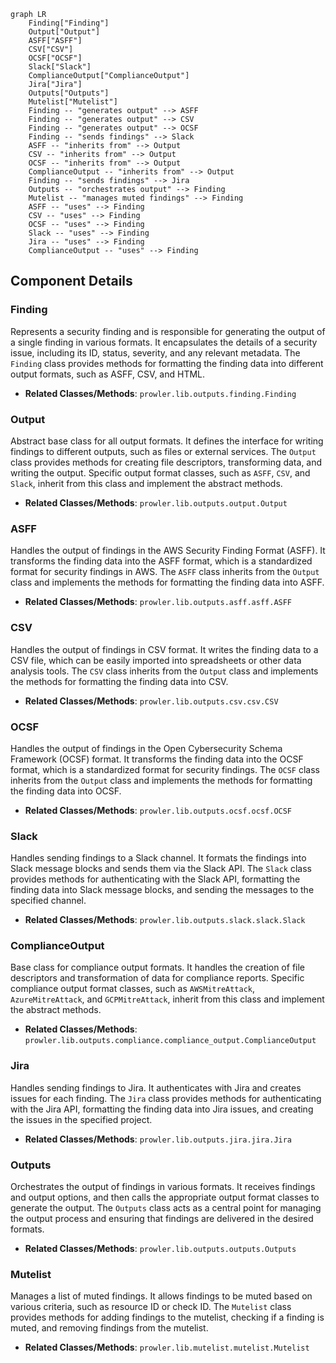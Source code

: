 ```mermaid
graph LR
    Finding["Finding"]
    Output["Output"]
    ASFF["ASFF"]
    CSV["CSV"]
    OCSF["OCSF"]
    Slack["Slack"]
    ComplianceOutput["ComplianceOutput"]
    Jira["Jira"]
    Outputs["Outputs"]
    Mutelist["Mutelist"]
    Finding -- "generates output" --> ASFF
    Finding -- "generates output" --> CSV
    Finding -- "generates output" --> OCSF
    Finding -- "sends findings" --> Slack
    ASFF -- "inherits from" --> Output
    CSV -- "inherits from" --> Output
    OCSF -- "inherits from" --> Output
    ComplianceOutput -- "inherits from" --> Output
    Finding -- "sends findings" --> Jira
    Outputs -- "orchestrates output" --> Finding
    Mutelist -- "manages muted findings" --> Finding
    ASFF -- "uses" --> Finding
    CSV -- "uses" --> Finding
    OCSF -- "uses" --> Finding
    Slack -- "uses" --> Finding
    Jira -- "uses" --> Finding
    ComplianceOutput -- "uses" --> Finding
```

## Component Details

### Finding
Represents a security finding and is responsible for generating the output of a single finding in various formats. It encapsulates the details of a security issue, including its ID, status, severity, and any relevant metadata. The `Finding` class provides methods for formatting the finding data into different output formats, such as ASFF, CSV, and HTML.
- **Related Classes/Methods**: `prowler.lib.outputs.finding.Finding`

### Output
Abstract base class for all output formats. It defines the interface for writing findings to different outputs, such as files or external services. The `Output` class provides methods for creating file descriptors, transforming data, and writing the output. Specific output format classes, such as `ASFF`, `CSV`, and `Slack`, inherit from this class and implement the abstract methods.
- **Related Classes/Methods**: `prowler.lib.outputs.output.Output`

### ASFF
Handles the output of findings in the AWS Security Finding Format (ASFF). It transforms the finding data into the ASFF format, which is a standardized format for security findings in AWS. The `ASFF` class inherits from the `Output` class and implements the methods for formatting the finding data into ASFF.
- **Related Classes/Methods**: `prowler.lib.outputs.asff.asff.ASFF`

### CSV
Handles the output of findings in CSV format. It writes the finding data to a CSV file, which can be easily imported into spreadsheets or other data analysis tools. The `CSV` class inherits from the `Output` class and implements the methods for formatting the finding data into CSV.
- **Related Classes/Methods**: `prowler.lib.outputs.csv.csv.CSV`

### OCSF
Handles the output of findings in the Open Cybersecurity Schema Framework (OCSF) format. It transforms the finding data into the OCSF format, which is a standardized format for security findings. The `OCSF` class inherits from the `Output` class and implements the methods for formatting the finding data into OCSF.
- **Related Classes/Methods**: `prowler.lib.outputs.ocsf.ocsf.OCSF`

### Slack
Handles sending findings to a Slack channel. It formats the findings into Slack message blocks and sends them via the Slack API. The `Slack` class provides methods for authenticating with the Slack API, formatting the finding data into Slack message blocks, and sending the messages to the specified channel.
- **Related Classes/Methods**: `prowler.lib.outputs.slack.slack.Slack`

### ComplianceOutput
Base class for compliance output formats. It handles the creation of file descriptors and transformation of data for compliance reports. Specific compliance output format classes, such as `AWSMitreAttack`, `AzureMitreAttack`, and `GCPMitreAttack`, inherit from this class and implement the abstract methods.
- **Related Classes/Methods**: `prowler.lib.outputs.compliance.compliance_output.ComplianceOutput`

### Jira
Handles sending findings to Jira. It authenticates with Jira and creates issues for each finding. The `Jira` class provides methods for authenticating with the Jira API, formatting the finding data into Jira issues, and creating the issues in the specified project.
- **Related Classes/Methods**: `prowler.lib.outputs.jira.jira.Jira`

### Outputs
Orchestrates the output of findings in various formats. It receives findings and output options, and then calls the appropriate output format classes to generate the output. The `Outputs` class acts as a central point for managing the output process and ensuring that findings are delivered in the desired formats.
- **Related Classes/Methods**: `prowler.lib.outputs.outputs.Outputs`

### Mutelist
Manages a list of muted findings. It allows findings to be muted based on various criteria, such as resource ID or check ID. The `Mutelist` class provides methods for adding findings to the mutelist, checking if a finding is muted, and removing findings from the mutelist.
- **Related Classes/Methods**: `prowler.lib.mutelist.mutelist.Mutelist`
